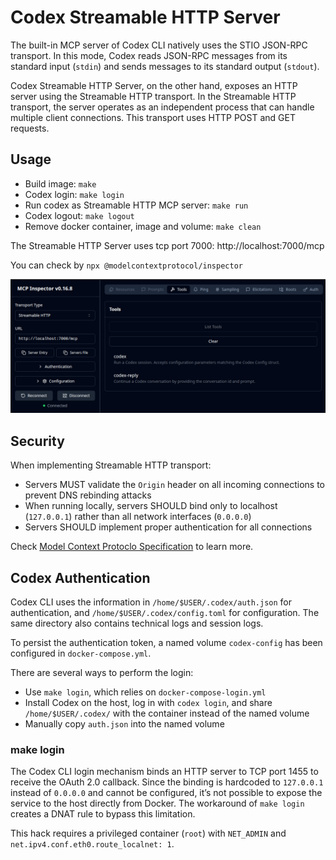 # Codex Streamable HTTP Server

The built-in MCP server of Codex CLI natively uses the STIO JSON-RPC transport. In this mode, Codex reads JSON-RPC messages from its standard input (`stdin`) and sends messages to its standard output (`stdout`).

Codex Streamable HTTP Server, on the other hand, exposes an HTTP server using the Streamable HTTP transport.
In the Streamable HTTP transport, the server operates as an independent process that can handle multiple client connections. This transport uses HTTP POST and GET requests.

## Usage

- Build image: `make`
- Codex login: `make login`
- Run codex as Streamable HTTP MCP server: `make run`
- Codex logout: `make logout`
- Remove docker container, image and volume: `make clean`

The Streamable HTTP Server uses tcp port 7000: http://localhost:7000/mcp

You can check by `npx @modelcontextprotocol/inspector`

![mcp inspector](screenshot.png)

## Security

When implementing Streamable HTTP transport:

- Servers MUST validate the `Origin` header on all incoming connections to prevent DNS rebinding attacks
- When running locally, servers SHOULD bind only to localhost (`127.0.0.1`) rather than all network interfaces (`0.0.0.0`)
- Servers SHOULD implement proper authentication for all connections

Check [Model Context Protoclo Specification](https://modelcontextprotocol.io/specification/versioning) to learn more.

## Codex Authentication

Codex CLI uses the information in `/home/$USER/.codex/auth.json` for authentication, and `/home/$USER/.codex/config.toml` for configuration. The same directory also contains technical logs and session logs.

To persist the authentication token, a named volume `codex-config` has been configured in `docker-compose.yml`.

There are several ways to perform the login:

- Use `make login`, which relies on `docker-compose-login.yml`
- Install Codex on the host, log in with `codex login`, and share `/home/$USER/.codex/` with the container instead of the named volume
- Manually copy `auth.json` into the named volume

### make login

The Codex CLI login mechanism binds an HTTP server to TCP port 1455 to receive the OAuth 2.0 callback.
Since the binding is hardcoded to `127.0.0.1` instead of `0.0.0.0` and cannot be configured, it’s not possible to expose the service to the host directly from Docker. The workaround of `make login` creates a DNAT rule to bypass this limitation.

This hack requires a privileged container (`root`) with `NET_ADMIN` and `net.ipv4.conf.eth0.route_localnet: 1`.
